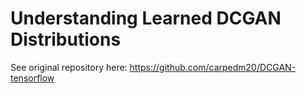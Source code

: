 # Understanding Learned DCGAN Distributions 

See original repository here: https://github.com/carpedm20/DCGAN-tensorflow

